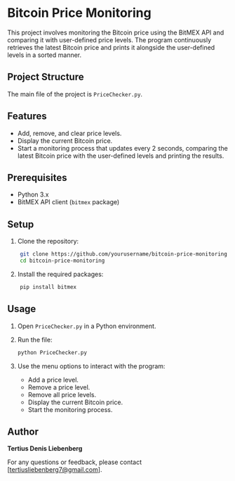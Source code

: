 # Bitcoin Price Monitoring

This project involves monitoring the Bitcoin price using the BitMEX API and comparing it with user-defined price levels. The program continuously retrieves the latest Bitcoin price and prints it alongside the user-defined levels in a sorted manner.

## Project Structure

The main file of the project is `PriceChecker.py`.

## Features

- Add, remove, and clear price levels.
- Display the current Bitcoin price.
- Start a monitoring process that updates every 2 seconds, comparing the latest Bitcoin price with the user-defined levels and printing the results.

## Prerequisites

- Python 3.x
- BitMEX API client (`bitmex` package)

## Setup

1. Clone the repository:

```bash
    git clone https://github.com/yourusername/bitcoin-price-monitoring.git
    cd bitcoin-price-monitoring
```

2. Install the required packages:

```bash
    pip install bitmex
```

## Usage

1. Open `PriceChecker.py` in a Python environment.
2. Run the file:

    ```bash
    python PriceChecker.py
    ```

3. Use the menu options to interact with the program:
    - Add a price level.
    - Remove a price level.
    - Remove all price levels.
    - Display the current Bitcoin price.
    - Start the monitoring process.


## Author

**Tertius Denis Liebenberg**  

For any questions or feedback, please contact [tertiusliebenberg7@gmail.com].